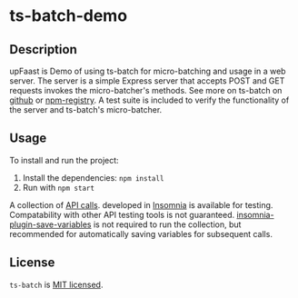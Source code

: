 # ts-batch-demo

## Description

upFaast is Demo of using ts-batch for micro-batching and usage in a web server. The server is a simple Express server
that accepts POST and GET requests invokes the micro-batcher's methods. See more on ts-batch
on [github](https://github.com/ThorntonChan/ts-batch)
or [npm-registry](https://www.npmjs.com/package/ts-batch).
A test suite is included to verify the functionality of the server and ts-batch's micro-batcher.

## Usage

To install and run the project:

1. Install the dependencies: `npm install`
2. Run with `npm start`

A collection of [API calls](./Insomnia_api_collection.json). developed in [Insomnia](https://insomnia.rest/) is
available for testing. Compatability with other API testing tools is not
guaranteed. [insomnia-plugin-save-variables](https://insomnia.rest/plugins/insomnia-plugin-save-variables) is
not required to run the collection, but recommended for automatically saving variables for subsequent calls.

## License

`ts-batch` is [MIT licensed](./LICENSE).